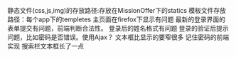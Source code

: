 静态文件(css,js,img)的存放路径:存放在MissionOffer下的statics
模板文件存放路径：每个app下的templetes
主页面在firefox下显示有问题
最新的登录界面的表单提交有问题，前端判断合法性。
登录后的姓名格式有问题
登录的验证后提示问题，比如密码是否错误。使用Ajax？
文本框比显示的要窄很多
记住密码的前端实现
搜索栏文本框长了一点
